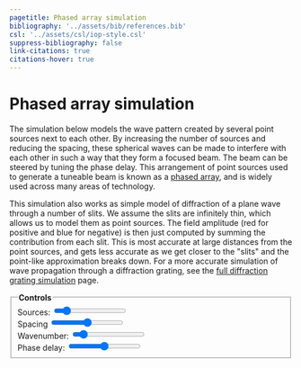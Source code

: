 ```yaml
---
pagetitle: Phased array simulation
bibliography: '../assets/bib/references.bib'
csl: '../assets/csl/iop-style.csl'
suppress-bibliography: false
link-citations: true
citations-hover: true
---
```


# Phased array simulation

The simulation below models the wave pattern created by several point sources next to each other.
By increasing the number of sources and reducing the spacing, these spherical waves can be made to interfere with each other in such a way that they form a focused beam.
The beam can be steered by tuning the phase delay.
This arrangement of point sources used to generate a tuneable beam is known as a [phased array](https://en.wikipedia.org/wiki/Phased_array), and is widely used across many areas of technology.

This simulation also works as simple model of diffraction of a plane wave through a number of slits.
We assume the slits are infinitely thin, which allows us to model them as point sources.
The field amplitude (red for positive and blue for negative) is then just computed by summing the contribution from each slit.
This is most accurate at large distances from the point sources, and gets less accurate as we get closer to the "slits" and the point-like approximation breaks down.
For a more accurate simulation of wave propagation through a diffraction grating, see the [full diffraction grating simulation](/p/advanced-diffraction-grating) page.

<div class="centered-block">
<div class="controls">
<fieldset>
    <legend><b>Controls</b></legend>
    <div class="input-container">
        <label for="sources_input">Sources: <output id="sources_output"/></label>
        <input type="range" id="sources_input" min="1" max="16" value="3" step="1" autocomplete="off"/>
    </div>
    <div class="input-container">
        <label for="spacing_input">Spacing</label>
        <input type="range" id="spacing_input" min="0" max="1" value="0.5" step="any" autocomplete="off"/>
    </div>
    <div class="input-container">
        <label for="wavenumber_input">Wavenumber: <output id="wavenumber_output"/></label>
        <input type="range" id="wavenumber_input" min="1" max="64" value="8" step="any" autocomplete="off"/>
    </div>
    <div class="input-container">
        <label for="phase_input">Phase delay: <output id="phase_output"/></label>
        <input type="range" id="phase_input" min="-10" max="10" value="0" step="any" autocomplete="off"/>
    </div>
</fieldset>
</div>
<canvas id="canvas" width=1000 height=1200></canvas>
</div>
<script src = "../scripts/webgl.js"></script>
<script>
// Get the webgl rendering context
var gl = canvas.getContext('webgl');


// vertex shader
var vshader = `
attribute vec4 position;
void main() {
    gl_Position = position;
}
`;

// fragment shader
var fshader = `
precision highp float;

uniform float width;
uniform float height;
#define PI 3.141592653589
float timefreq = 100.0;
uniform float time;
uniform float phase_delay;

#define RED vec3(162., 30., 37.) / 256.0;
#define BLUE vec3(11., 102., 188.) / 256.0;
#define WHITE vec3(1.0, 1.0, 1.0)
#define MIN_DIST 0.0125
#define BLUR_RADIUS 1.05
#define SLIT_HEIGHT 0.02

#define MAX_SOURCES 16
vec2 positions[16];

uniform int num_sources;
uniform float spacing;
uniform float wavenumber;

const float r0 = 1.0;
const float vg = 1.0 / (16.0 * PI);

float wave_amplitude(vec2 pos, vec2 sourcePos, float A, float k, float phi, float t) {
    float x = distance(pos, sourcePos) / width;
    float k1 = 2.0 * PI * wavenumber;
    float w = k1 * vg;
    
    return A * cos(k1*x - w*t + w*phi) / x;
}

vec3 color_amplitude(float amplitude) {
    vec3 color;
    if (amplitude > 0.0) {
        color = RED;
    } else {
        color = BLUE;
    }
    float s = pow(abs(amplitude), 1.2) * 1.2; // gamma correction and scaling
    s = clamp(s, 0.0, 1.0); // clamp to [0,1]
    color *= s;
    return color;
}

void main () {
    // position sources
    if (num_sources == 1) {
        positions[0] = vec2(0, -0.5 * height);
    } else {
        float increment = spacing / float(num_sources-1);
        for (int i = 0; i < MAX_SOURCES; i++) {
            if (i >= num_sources) {break;}
            positions[i].x = (-0.5 * spacing + float(i)*increment) * width;
            positions[i].y = -0.5 * height;
        }
    }

    vec2 pos = gl_FragCoord.xy - vec2(width/2.0, height/2.0);
    float f = 0.0;

    float min_distance = width * height;
    for (int i = 0; i < MAX_SOURCES; i++) {
        if (i >= num_sources) {break;}
        float phi = float(i) / float(num_sources) * phase_delay;
        f += wave_amplitude(pos, positions[i], 1.0, wavenumber, phi, time);
        min_distance = min(min_distance, distance(pos, positions[i])/width);
    }
    f /= float(num_sources);

    vec3 color;
    if (f > 0.0) {
        color = RED;
    } else {
        color = BLUE;
    }
    float t = clamp(pow(abs(f), 2.2) * 1.2, 0.0, 1.0);
    color *= t;
    float cutoff = BLUR_RADIUS * MIN_DIST;
    if (min_distance < MIN_DIST) {
        color = WHITE;
    } else if (min_distance < cutoff) {
        t = (min_distance - MIN_DIST) / (cutoff - MIN_DIST);
        color = (1.0 - t) * WHITE + t * color;
    }
    gl_FragColor = vec4(color, 1.0);
}
`;

// Controls
var time = 0.0;
var dt = 0.1;

// Compile program
var program = compile(gl, vshader, fshader);

// Send canvas size to shader
var width = canvas.width;
var height = canvas.height;
var widthLoc = gl.getUniformLocation(program, 'width');
var heightLoc = gl.getUniformLocation(program, 'height');
var timeLoc = gl.getUniformLocation(program, 'time');
gl.uniform1f(widthLoc, width);
gl.uniform1f(heightLoc, height);

// Set controls
var spacing_input = document.querySelector("#spacing_input");
set_spacing = (val) => {
    gl.uniform1f(gl.getUniformLocation(program, 'spacing'), val);
}
spacing_input.addEventListener("input", (event) => {set_spacing(event.target.value)});
set_spacing(spacing_input.value);

var wavenumber_input = document.querySelector("#wavenumber_input");
var wavenumber_output = document.querySelector("#wavenumber_output");
set_wavenumber = (val) => {
    wavenumber_output.textContent = Math.round(10*val)/10;
    gl.uniform1f(gl.getUniformLocation(program, 'wavenumber'), val);
}
wavenumber_input.addEventListener("input", (event) => {set_wavenumber(event.target.value)});
set_wavenumber(wavenumber_input.value);

var phase_input = document.querySelector("#phase_input");
var phase_output = document.querySelector("#phase_output");
set_phase = (val) => {
    phase_output.textContent = Math.round(10*val)/10;
    gl.uniform1f(gl.getUniformLocation(program, 'phase_delay'), val);
}
phase_input.addEventListener("input", (event) => {set_phase(event.target.value)});
set_phase(phase_input.value);

var sources_input = document.querySelector("#sources_input");
var sources_output = document.querySelector("#sources_output");
set_sources = (val) => {
    sources_output.textContent = val;
    gl.uniform1i(gl.getUniformLocation(program, 'num_sources'), val);
}
sources_input.addEventListener("input", (event) => {set_sources(event.target.value)});
set_sources(sources_input.value);

// Define vertices and colors
var verticesColors = new Float32Array([
   //x ,  y,    z,  
    -1.0, -1.0, 0.0, 
    -1.0,  1.0, 0.0, 
     1.0,  1.0, 0.0, 
     1.0, -1.0, 0.0,
]);
  
// Save the number of vertices (3)
var n = 4;

// Get the size of each float in bytes (4)
var fsize = verticesColors.BYTES_PER_ELEMENT;
var stride = 3 * fsize;

// Create a buffer object
createBuffer(gl, verticesColors);

// Bind the attribute position to the 1st, 2nd and 3rd floats in every chunk of 6 floats in the buffer
setAttrib(gl, program, 'position', 3, gl.FLOAT, stride, 0);

const interval = setInterval(() => {
    // Set the clear color
    gl.clearColor(0.0, 0.0, 0.0, 1.0);

    // Clear canvas
    gl.clear(gl.COLOR_BUFFER_BIT);

    // Update time and draw
    time += dt;
    gl.uniform1f(timeLoc, time);
    gl.drawArrays(gl.TRIANGLE_FAN, 0, n);
}, 10);

</script>